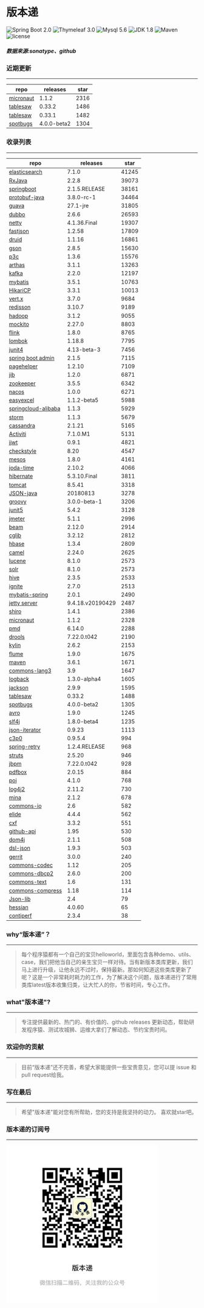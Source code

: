 # 版本递
![Spring Boot 2.0](https://img.shields.io/badge/Spring%20Boot-2.0-brightgreen.svg)
![Thymeleaf 3.0](https://img.shields.io/badge/Thymeleaf-3.0-yellow.svg)
![Mysql 5.6](https://img.shields.io/badge/Mysql-5.6-blue.svg)
![JDK 1.8](https://img.shields.io/badge/JDK-1.8-brightgreen.svg)
![Maven](https://img.shields.io/badge/Maven-3.5.0-yellowgreen.svg)
![license](https://img.shields.io/badge/license-Apache%202-blue.svg)
##### 数据来源:sonatype、github

### 近期更新
---
repo | releases | star
---|---|---
[micronaut](https://github.com/micronaut-projects/micronaut-core) | 1.1.2 | 2316
[tablesaw](https://github.com/jtablesaw/tablesaw) | 0.33.2 | 1486
[tablesaw](https://github.com/jtablesaw/tablesaw) | 0.33.1 | 1482
[spotbugs](https://github.com/spotbugs/spotbugs) | 4.0.0-beta2 | 1304

### 收录列表
---
repo | releases | star
---|---|---
[elasticsearch](https://github.com/elastic/elasticsearch) | 7.1.0 | 41245 
[RxJava](https://github.com/ReactiveX/RxJava) | 2.2.8 | 39073 
[springboot](https://github.com/spring-projects/spring-boot) | 2.1.5.RELEASE | 38161 
[protobuf-java](https://github.com/protocolbuffers/protobuf) | 3.8.0-rc-1 | 34464 
[guava](https://github.com/google/guava) | 27.1-jre | 31805 
[dubbo](https://github.com/apache/incubator-dubbo) | 2.6.6 | 26593 
[netty](https://github.com/netty/netty) | 4.1.36.Final | 19307 
[fastjson](https://github.com/alibaba/fastjson) | 1.2.58 | 17809 
[druid](https://github.com/alibaba/druid) | 1.1.16 | 16861 
[gson](https://github.com/google/gson) | 2.8.5 | 15630 
[p3c](https://github.com/alibaba/p3c) | 1.3.6 | 15576 
[arthas](https://github.com/alibaba/arthas) | 3.1.1 | 13263 
[kafka](https://github.com/apache/kafka) | 2.2.0 | 12197 
[mybatis](https://github.com/mybatis/mybatis-3) | 3.5.1 | 10763 
[HikariCP](https://github.com/brettwooldridge/HikariCP) | 3.3.1 | 10013 
[vert.x](https://github.com/eclipse-vertx/vert.x) | 3.7.0 | 9684 
[redisson](https://github.com/redisson/redisson) | 3.10.7 | 9189 
[hadoop](https://github.com/apache/hadoop) | 3.1.2 | 9055 
[mockito](https://github.com/mockito/mockito) | 2.27.0 | 8803 
[flink](https://github.com/apache/flink) | 1.8.0 | 8765 
[lombok](https://github.com/rzwitserloot/lombok) | 1.18.8 | 7795 
[junit4](https://github.com/junit-team/junit4) | 4.13-beta-3 | 7456 
[spring boot admin](https://github.com/codecentric/spring-boot-admin) | 2.1.5 | 7115 
[pagehelper](https://github.com/pagehelper/Mybatis-PageHelper) | 1.2.10 | 7109 
[jib](https://github.com/GoogleContainerTools/jib) | 1.2.0 | 6871 
[zookeeper](https://github.com/apache/zookeeper) | 3.5.5 | 6342 
[nacos](https://github.com/alibaba/nacos) | 1.0.0 | 6271 
[easyexcel](https://github.com/alibaba/easyexcel) | 1.1.2-beta5 | 5988 
[springcloud-alibaba](https://github.com/spring-cloud-incubator/spring-cloud-alibaba) | 1.1.3 | 5929 
[storm](https://github.com/apache/storm) | 1.1.3 | 5679 
[cassandra](https://github.com/apache/cassandra) | 2.1.21 | 5165 
[Activiti](https://github.com/Activiti/Activiti) | 7.1.0.M1 | 5131 
[jjwt](https://github.com/jwtk/jjwt) | 0.9.1 | 4821 
[checkstyle](https://github.com/checkstyle/checkstyle) | 8.20 | 4547 
[mesos](https://github.com/apache/mesos) | 1.8.0 | 4161 
[joda-time](https://github.com/JodaOrg/joda-time) | 2.10.2 | 4066 
[hibernate](https://github.com/hibernate/hibernate-orm) | 5.3.10.Final | 3811 
[tomcat](https://github.com/apache/tomcat) | 8.5.41 | 3318 
[JSON-java](https://github.com/stleary/JSON-java) | 20180813 | 3278 
[groovy](https://github.com/apache/groovy) | 3.0.0-beta-1 | 3206 
[junit5](https://github.com/junit-team/junit5) | 5.4.2 | 3128 
[jmeter](https://github.com/apache/jmeter) | 5.1.1 | 2996 
[beam](https://github.com/apache/beam) | 2.12.0 | 2914 
[cglib](https://github.com/cglib/cglib) | 3.2.12 | 2812 
[hbase](https://github.com/apache/hbase) | 1.3.4 | 2809 
[camel](https://github.com/apache/camel) | 2.24.0 | 2625 
[lucene](https://github.com/apache/lucene-solr) | 8.1.0 | 2573 
[solr](https://github.com/apache/lucene-solr) | 8.1.0 | 2573 
[hive](https://github.com/apache/hive) | 2.3.5 | 2533 
[ignite](https://github.com/apache/ignite) | 2.7.0 | 2513 
[mybatis-spring](https://github.com/mybatis/spring-boot-starter) | 2.0.1 | 2490 
[jetty server](https://github.com/eclipse/jetty.project) | 9.4.18.v20190429 | 2487 
[shiro](https://github.com/apache/shiro) | 1.4.1 | 2386 
[micronaut](https://github.com/micronaut-projects/micronaut-core) | 1.1.2 | 2328 
[pmd](https://github.com/pmd/pmd) | 6.14.0 | 2288 
[drools](https://github.com/kiegroup/drools) | 7.22.0.t042 | 2190 
[kylin](https://github.com/apache/kylin) | 2.6.2 | 2153 
[flume](https://github.com/apache/flume) | 1.9.0 | 1675 
[maven](https://github.com/apache/maven) | 3.6.1 | 1671 
[commons-lang3](https://github.com/apache/commons-lang) | 3.9 | 1647 
[logback](https://github.com/qos-ch/logback) | 1.3.0-alpha4 | 1605 
[jackson](https://github.com/FasterXML/jackson-core) | 2.9.9 | 1595 
[tablesaw](https://github.com/jtablesaw/tablesaw) | 0.33.2 | 1488 
[spotbugs](https://github.com/spotbugs/spotbugs) | 4.0.0-beta2 | 1305 
[avro](https://github.com/apache/avro) | 1.9.0 | 1245 
[slf4j](https://github.com/qos-ch/slf4j) | 1.8.0-beta4 | 1235 
[json-iterator](https://github.com/json-iterator/java) | 0.9.23 | 1113 
[c3p0](https://github.com/swaldman/c3p0) | 0.9.5.4 | 994 
[spring-retry](https://github.com/spring-projects/spring-retry) | 1.2.4.RELEASE | 968 
[struts](https://github.com/apache/struts) | 2.5.20 | 946 
[jbpm](https://github.com/kiegroup/jbpm) | 7.22.0.t042 | 928 
[pdfbox](https://github.com/apache/pdfbox) | 2.0.15 | 884 
[poi](https://github.com/apache/poi) | 4.1.0 | 768 
[log4j2](https://github.com/apache/logging-log4j2) | 2.11.2 | 730 
[mina](https://github.com/apache/mina) | 2.1.2 | 678 
[commons-io](https://github.com/apache/commons-io) | 2.6 | 582 
[elide](https://github.com/yahoo/elide) | 4.4.4 | 562 
[cxf](https://github.com/apache/cxf) | 3.3.2 | 551 
[github-api](https://github.com/kohsuke/github-api) | 1.95 | 530 
[dom4j](https://github.com/dom4j/dom4j) | 2.1.1 | 508 
[dsl-json](https://github.com/ngs-doo/dsl-json) | 1.9.3 | 503 
[gerrit](https://github.com/GerritCodeReview/gerrit) | 3.0.0 | 240 
[commons-codec](https://github.com/apache/commons-codec) | 1.12 | 205 
[commons-dbcp2](https://github.com/apache/commons-dbcp) | 2.6.0 | 200 
[commons-text](https://github.com/apache/commons-text) | 1.6 | 131 
[commons-compress](https://github.com/apache/commons-compress) | 1.18 | 114 
[Json-lib](https://github.com/aalmiray/Json-lib) | 2.4 | 79 
[hessian](https://github.com/ebourg/hessian) | 4.0.60 | 65 
[contiperf](https://github.com/lucaspouzac/contiperf) | 2.3.4 | 38 

### why“版本递”？
--- 
>每个程序猿都有一个自己的宝贝helloworld，里面包含各种demo、utils、case，我们把他当自己的亲生宝贝一样对待。当有新版本类库更新，我们马上进行升级，让他永远不过时，保持最新。那如何知道这些类库更新了呢？这是一个非常耗时耗力的工作，为了解决这个问题，版本递进行了常用类库latest版本收集归类，让大忙人的你，节省时间，专心工作。


### what"版本递"?
---
> 专注提供最新的、热门的、有价值的、github releases 更新动态，帮助研发程序猿、测试攻城狮、运维大拿们了解动态、节约宝贵时间。

### 欢迎你的贡献
---
> 目前“版本递”还不完善，希望大家能提供一些宝贵意见，您可以提 issue 和 pull request给我。


### 写在最后
---
> 希望"版本递"能对您有所帮助，您的支持是我坚持的动力。
> 喜欢就star吧。

### 版本递的订阅号
---
<img src="https://github.com/jartisan2001/latest/blob/master/Image.jpg" width="400" hegiht="400" align=left />